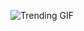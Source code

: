 ![Trending GIF](https://media2.giphy.com/media/lXHwJv89PvdN200Anr/giphy.gif?cid=8bb21772qyfur7gt0esqtfh6dees8zlcjjqa15jfihj652pz&ep=v1_gifs_search&rid=giphy.gif&ct=g)
